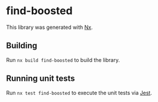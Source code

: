 # find-boosted

This library was generated with [Nx](https://nx.dev).

## Building

Run `nx build find-boosted` to build the library.

## Running unit tests

Run `nx test find-boosted` to execute the unit tests via [Jest](https://jestjs.io).
